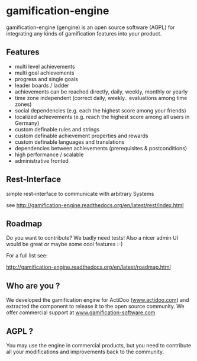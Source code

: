 # gamification-engine

gamification-engine (gengine) is an open source software (AGPL) for integrating any kinds of gamification features into your product.

## Features

- multi level achievements
- multi goal achievements
- progress and single goals 
- leader boards / ladder
- achievements can be reached directly, daily, weekly, monthly or yearly
- time zone independent (correct daily, weekly.. evaluations among time zones)
- social dependencies (e.g. each the highest score among your friends)
- localized achievements (e.g. reach the highest score among all users in Germany)
- custom definable rules and strings
- custom definable achievement properties and rewards
- custom definable languages and translations
- dependencies between achievements (prerequisites & postconditions)
- high performance / scalable
- administrative fronted

## Rest-Interface

simple rest-interface to communicate with arbitrary Systems

see http://gamification-engine.readthedocs.org/en/latest/rest/index.html

## Roadmap

Do you want to contribute? We badly need tests!
Also a nicer admin UI would be great or maybe some cool features :-) 

For a full list see:

http://gamification-engine.readthedocs.org/en/latest/roadmap.html

## Who are you ?

We developed the gamification engine for ActiDoo (www.actidoo.com) and extracted the component to release it to the open source community.
We offer commercial support at www.gamification-software.com

## AGPL ?

You may use the engine in commercial products, but you need to contribute all your modifications and improvements back to the community.
